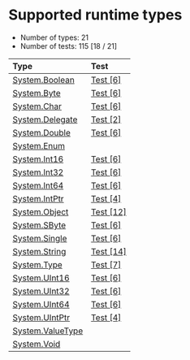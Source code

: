 # Supported runtime types

* Number of types: 21
* Number of tests: 115 [18 / 21]

Type | Test
|:---|:---|
| [System.Boolean](https://docs.microsoft.com/en-us/dotnet/api/system.boolean) | [Test [6]](tests/IL2C.Core.Test.Target/TypeSystems/System_Boolean) |
| [System.Byte](https://docs.microsoft.com/en-us/dotnet/api/system.byte) | [Test [6]](tests/IL2C.Core.Test.Target/TypeSystems/System_Byte) |
| [System.Char](https://docs.microsoft.com/en-us/dotnet/api/system.char) | [Test [6]](tests/IL2C.Core.Test.Target/TypeSystems/System_Char) |
| [System.Delegate](https://docs.microsoft.com/en-us/dotnet/api/system.delegate) | [Test [2]](tests/IL2C.Core.Test.Target/TypeSystems/System_Delegate) |
| [System.Double](https://docs.microsoft.com/en-us/dotnet/api/system.double) | [Test [6]](tests/IL2C.Core.Test.Target/TypeSystems/System_Double) |
| [System.Enum](https://docs.microsoft.com/en-us/dotnet/api/system.enum) |  |
| [System.Int16](https://docs.microsoft.com/en-us/dotnet/api/system.int16) | [Test [6]](tests/IL2C.Core.Test.Target/TypeSystems/System_Int16) |
| [System.Int32](https://docs.microsoft.com/en-us/dotnet/api/system.int32) | [Test [6]](tests/IL2C.Core.Test.Target/TypeSystems/System_Int32) |
| [System.Int64](https://docs.microsoft.com/en-us/dotnet/api/system.int64) | [Test [6]](tests/IL2C.Core.Test.Target/TypeSystems/System_Int64) |
| [System.IntPtr](https://docs.microsoft.com/en-us/dotnet/api/system.intptr) | [Test [4]](tests/IL2C.Core.Test.Target/TypeSystems/System_IntPtr) |
| [System.Object](https://docs.microsoft.com/en-us/dotnet/api/system.object) | [Test [12]](tests/IL2C.Core.Test.Target/TypeSystems/System_Object) |
| [System.SByte](https://docs.microsoft.com/en-us/dotnet/api/system.sbyte) | [Test [6]](tests/IL2C.Core.Test.Target/TypeSystems/System_SByte) |
| [System.Single](https://docs.microsoft.com/en-us/dotnet/api/system.single) | [Test [6]](tests/IL2C.Core.Test.Target/TypeSystems/System_Single) |
| [System.String](https://docs.microsoft.com/en-us/dotnet/api/system.string) | [Test [14]](tests/IL2C.Core.Test.Target/TypeSystems/System_String) |
| [System.Type](https://docs.microsoft.com/en-us/dotnet/api/system.type) | [Test [7]](tests/IL2C.Core.Test.Target/TypeSystems/System_Type) |
| [System.UInt16](https://docs.microsoft.com/en-us/dotnet/api/system.uint16) | [Test [6]](tests/IL2C.Core.Test.Target/TypeSystems/System_UInt16) |
| [System.UInt32](https://docs.microsoft.com/en-us/dotnet/api/system.uint32) | [Test [6]](tests/IL2C.Core.Test.Target/TypeSystems/System_UInt32) |
| [System.UInt64](https://docs.microsoft.com/en-us/dotnet/api/system.uint64) | [Test [6]](tests/IL2C.Core.Test.Target/TypeSystems/System_UInt64) |
| [System.UIntPtr](https://docs.microsoft.com/en-us/dotnet/api/system.uintptr) | [Test [4]](tests/IL2C.Core.Test.Target/TypeSystems/System_UIntPtr) |
| [System.ValueType](https://docs.microsoft.com/en-us/dotnet/api/system.valuetype) |  |
| [System.Void](https://docs.microsoft.com/en-us/dotnet/api/system.void) |  |
